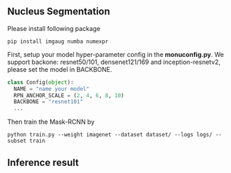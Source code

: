 ## Nucleus Segmentation 

Please install following package
```
pip install imgaug numba numexpr
```


First, setup your model hyper-parameter config in the **monuconfig.py**. We support backone: resnet50/101, densenet121/169 and inception-resnetv2, please set the model in BACKBONE.

```python
class Config(object):
  NAME = "name your model"
  RPN_ANCHOR_SCALE = (2, 4, 6, 8, 10)
  BACKBONE = "resnet101"
  ...
```

Then train the Mask-RCNN by
```
python train.py --weight imagenet --dataset dataset/ --logs logs/ --subset train
```

## Inference result
